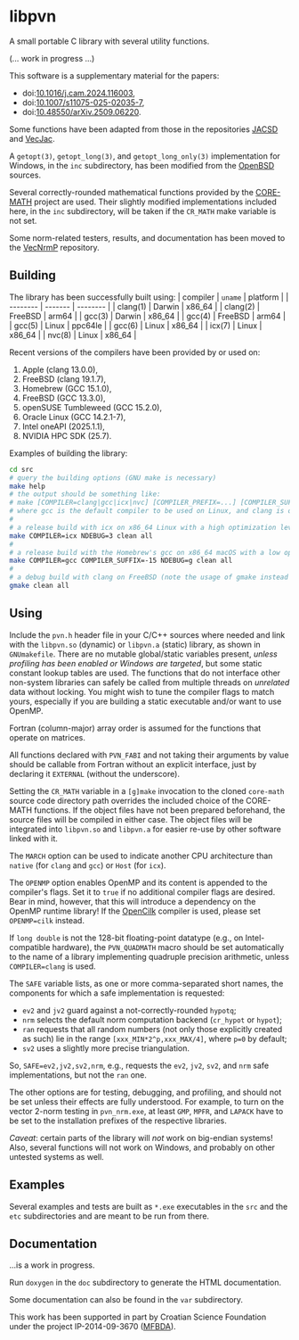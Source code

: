 # libpvn
A small portable C library with several utility functions.

(... work in progress ...)

This software is a supplementary material for the papers:
- doi:[10.1016/j.cam.2024.116003](https://doi.org/10.1016/j.cam.2024.116003 "Accurate complex Jacobi rotations"),
- doi:[10.1007/s11075-025-02035-7](https://doi.org/10.1007/s11075-025-02035-7 "Arithmetical enhancements of the Kogbetliantz method for the SVD of order two"),
- doi:[10.48550/arXiv.2509.06220](https://doi.org/10.48550/arXiv.2509.06220 "Recursive vectorized computation of the Frobenius norm").

Some functions have been adapted from those in the repositories [JACSD](https://github.com/venovako/JACSD) and [VecJac](https://github.com/venovako/VecJac).

A `getopt(3)`, `getopt_long(3)`, and `getopt_long_only(3)` implementation for Windows, in the `inc` subdirectory, has been modified from the [OpenBSD](https://www.openbsd.org) sources.

Several correctly-rounded mathematical functions provided by the [CORE-MATH](https://core-math.gitlabpages.inria.fr) project are used.
Their slightly modified implementations included here, in the `inc` subdirectory, will be taken if the `CR_MATH` make variable is not set.

Some norm-related testers, results, and documentation has been moved to the [VecNrmP](https://github.com/venovako/VecNrmP) repository.

## Building

The library has been successfully built using:
| compiler | `uname` | platform |
| -------- | ------- | -------- |
| clang(1) | Darwin  | x86_64   |
| clang(2) | FreeBSD | arm64    |
| gcc(3)   | Darwin  | x86_64   |
| gcc(4)   | FreeBSD | arm64    |
| gcc(5)   | Linux   | ppc64le  |
| gcc(6)   | Linux   | x86_64   |
| icx(7)   | Linux   | x86_64   |
| nvc(8)   | Linux   | x86_64   |

Recent versions of the compilers have been provided by or used on:
1. Apple (clang 13.0.0),
2. FreeBSD (clang 19.1.7),
3. Homebrew (GCC 15.1.0),
4. FreeBSD (GCC 13.3.0),
5. openSUSE Tumbleweed (GCC 15.2.0),
6. Oracle Linux (GCC 14.2.1-7),
7. Intel oneAPI (2025.1.1),
8. NVIDIA HPC SDK (25.7).

Examples of building the library:
```bash
cd src
# query the building options (GNU make is necessary)
make help
# the output should be something like:
# make [COMPILER=clang|gcc|icx|nvc] [COMPILER_PREFIX=...] [COMPILER_SUFFIX=...] [MARCH=...] [NDEBUG=0|1|2|3|...] [PRINTOUT=ERR|OUT] [VECLEN=...] [CR_MATH=...] [OPENMP=...] [PROFILE=...] [SAFE=...] [QUADMATH=...] [LIB64=lib|lib64] [GMP=...] [MPFR=...] [MPC=...] [all|clean|help]
# where gcc is the default compiler to be used on Linux, and clang is otherwise
#
# a release build with icx on x86_64 Linux with a high optimization level
make COMPILER=icx NDEBUG=3 clean all
#
# a release build with the Homebrew's gcc on x86_64 macOS with a low optimization level
make COMPILER=gcc COMPILER_SUFFIX=-15 NDEBUG=g clean all
#
# a debug build with clang on FreeBSD (note the usage of gmake instead of make)
gmake clean all
```

## Using

Include the `pvn.h` header file in your C/C++ sources where needed and link with the `libpvn.so` (dynamic) or `libpvn.a` (static) library, as shown in `GNUmakefile`.
There are no mutable global/static variables present, *unless profiling has been enabled or Windows are targeted*, but some static constant lookup tables are used.
The functions that do not interface other non-system libraries can safely be called from multiple threads on *unrelated* data without locking.
You might wish to tune the compiler flags to match yours, especially if you are building a static executable and/or want to use OpenMP.

Fortran (column-major) array order is assumed for the functions that operate on matrices.

All functions declared with `PVN_FABI` and not taking their arguments by value should be callable from Fortran without an explicit interface, just by declaring it `EXTERNAL` (without the underscore).

Setting the `CR_MATH` variable in a `[g]make` invocation to the cloned `core-math` source code directory path overrides the included choice of the CORE-MATH functions.
If the object files have not been prepared beforehand, the source files will be compiled in either case.
The object files will be integrated into `libpvn.so` and `libpvn.a` for easier re-use by other software linked with it.

The `MARCH` option can be used to indicate another CPU architecture than `native` (for `clang` and `gcc`) or `Host` (for `icx`).

The `OPENMP` option enables OpenMP and its content is appended to the compiler's flags.
Set it to `true` if no additional compiler flags are desired.
Bear in mind, however, that this will introduce a dependency on the OpenMP runtime library!
If the [OpenCilk](https://www.opencilk.org) compiler is used, please set `OPENMP=cilk` instead.

If `long double` is not the 128-bit floating-point datatype (e.g., on Intel-compatible hardware), the `PVN_QUADMATH` macro should be set automatically to the name of a library implementing quadruple precision arithmetic, unless `COMPILER=clang` is used.

The `SAFE` variable lists, as one or more comma-separated short names, the components for which a safe implementation is requested:
- `ev2` and `jv2` guard against a not-correctly-rounded `hypotq`;
- `nrm` selects the default norm computation backend (`cr_hypot` or `hypot`);
- `ran` requests that all random numbers (not only those explicitly created as such) lie in the range `[xxx_MIN*2^p,xxx_MAX/4]`, where `p=0` by default;
- `sv2` uses a slightly more precise triangulation.

So, `SAFE=ev2,jv2,sv2,nrm`, e.g., requests the `ev2`, `jv2`, `sv2`, and `nrm` safe implementations, but not the `ran` one.

The other options are for testing, debugging, and profiling, and should not be set unless their effects are fully understood.
For example, to turn on the vector 2-norm testing in `pvn_nrm.exe`, at least `GMP`, `MPFR`, and `LAPACK` have to be set to the installation prefixes of the respective libraries.

*Caveat*: certain parts of the library will *not* work on big-endian systems!
Also, several functions will not work on Windows, and probably on other untested systems as well.

## Examples

Several examples and tests are built as `*.exe` executables in the `src` and the `etc` subdirectories and are meant to be run from there.

## Documentation

...is a work in progress.

Run `doxygen` in the `doc` subdirectory to generate the HTML documentation.

Some documentation can also be found in the `var` subdirectory.

This work has been supported in part by Croatian Science Foundation under the project IP-2014-09-3670 ([MFBDA](https://web.math.pmf.unizg.hr/mfbda/)).
